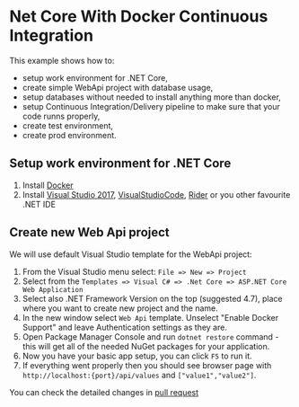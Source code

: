 # Net Core With Docker Continuous Integration

This example shows how to:
- setup work environment for .NET Core,
- create simple WebApi project with database usage,
- setup databases without needed to install anything more than docker,
- setup Continuous Integration/Delivery pipeline to make sure that your code runns properly,
- create test environment,
- create prod environment.

## Setup work environment for .NET Core
1. Install [Docker](https://www.docker.com/get-docker) 
2. Install [Visual Studio 2017](https://www.visualstudio.com/pl/thank-you-downloading-visual-studio/?sku=Community&rel=15), [VisualStudioCode](https://code.visualstudio.com/download), [Rider](https://www.jetbrains.com/rider/) or you other favourite .NET IDE

## Create new Web Api project
We will use default Visual Studio template for the WebApi project:
1. From the Visual Studio menu select: `File => New => Project`
2. Select from the `Templates => Visual C# => .Net Core => ASP.NET Core Web Application`
3. Select also .NET Framework Version on the top (suggested 4.7), place where you want to create new project and the name.
4. In the new window select `Web Api` template. Unselect "Enable Docker Support" and leave Authentication settings as they are.
5. Open Package Manager Console and run `dotnet restore` command - this will get all of the needed NuGet packages for your application.
6. Now you have your basic app setup, you can click `F5` to run it.
7. If everything went properly then you should see browser page with `http://localhost:{port}/api/values` and `["value1","value2"]`.

You can check the detailed changes in [pull request](https://github.com/oskardudycz/NetCoreWithDockerCI/pull/2/files)
